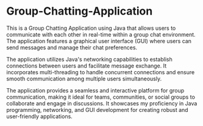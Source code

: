 # Group-Chatting-Application
This is a Group Chatting Application using Java that allows users to communicate with each other in real-time within a group chat environment. The application features a graphical user interface (GUI) where users can send messages and manage their chat preferences.

The application utilizes Java's networking capabilities to establish connections between users and facilitate message exchange. It incorporates multi-threading to handle concurrent connections and ensure smooth communication among multiple users simultaneously.

The application provides a seamless and interactive platform for group communication, making it ideal for teams, communities, or social groups to collaborate and engage in discussions. It showcases my proficiency in Java programming, networking, and GUI development for creating robust and user-friendly applications.
